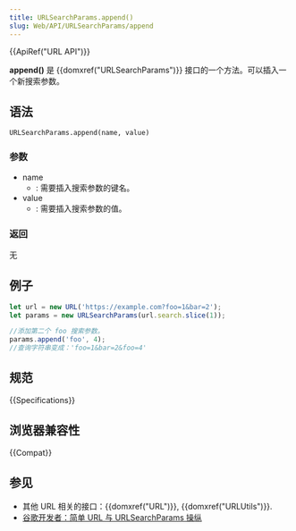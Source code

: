 ```yaml
---
title: URLSearchParams.append()
slug: Web/API/URLSearchParams/append
---
```


{{ApiRef("URL API")}}

**append()** 是 {{domxref("URLSearchParams")}} 接口的一个方法。可以插入一个新搜索参数。

## 语法

```plain
URLSearchParams.append(name, value)
```

### 参数

- name
  - : 需要插入搜索参数的键名。
- value
  - : 需要插入搜索参数的值。

### 返回

无

## 例子

```js
let url = new URL('https://example.com?foo=1&bar=2');
let params = new URLSearchParams(url.search.slice(1));

//添加第二个 foo 搜索参数。
params.append('foo', 4);
//查询字符串变成：'foo=1&bar=2&foo=4'
```

## 规范

{{Specifications}}

## 浏览器兼容性

{{Compat}}

## 参见

- 其他 URL 相关的接口：{{domxref("URL")}}, {{domxref("URLUtils")}}.
- [谷歌开发者：简单 URL 与 URLSearchParams 操纵](https://developers.google.com/web/updates/2016/01/urlsearchparams?hl=en)
